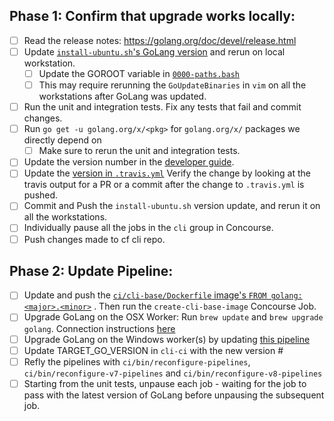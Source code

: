 ## Phase 1: Confirm that upgrade works locally:

- [ ] Read the release notes: https://golang.org/doc/devel/release.html
- [ ] Update [`install-ubuntu.sh`'s GoLang version](https://github.com/cloudfoundry/cli-workstation/blob/master/install-ubuntu.sh#L4) and rerun on local workstation.
  - [ ] Update the GOROOT variable in [`0000-paths.bash`](https://github.com/cloudfoundry/cli-workstation/blob/master/dotfiles/bashit_custom_linux/0000-paths.bash#L9)
  - [ ] This may require rerunning the `GoUpdateBinaries` in `vim` on all the workstations after GoLang was updated.
- [ ] Run the unit and integration tests. Fix any tests that fail and commit changes.
- [ ] Run `go get -u golang.org/x/<pkg>` for `golang.org/x/` packages we directly depend on
  - [ ] Make sure to rerun the unit and integration tests.
- [ ] Update the version number in the [developer guide](https://github.com/cloudfoundry/cli/blob/master/.github/CONTRIBUTING.md#development-environment-setup).
- [ ] Update the [version in `.travis.yml`](https://github.com/cloudfoundry/cli/blob/master/.travis.yml#L3) Verify the change by looking at the travis output for a PR or a commit after the change to `.travis.yml` is pushed.
- [ ] Commit and Push the `install-ubuntu.sh` version update, and rerun it on all the workstations.
- [ ] Individually pause all the jobs in the `cli` group in Concourse.
- [ ] Push changes made to cf cli repo.

## Phase 2: Update Pipeline:
- [ ] Update and push the [`ci/cli-base/Dockerfile` image's `FROM golang:<major>.<minor>`](https://github.com/cloudfoundry/cli/blob/master/ci/cli-base/Dockerfile#L1) . Then run the `create-cli-base-image` Concourse Job.
- [ ] Upgrade GoLang on the OSX Worker: Run `brew update` and `brew upgrade golang`. Connection instructions [here](https://github.com/cloudfoundry/cli-private/blob/master/mac-worker-setup.md)
- [ ] Upgrade GoLang on the Windows worker(s) by updating [this pipeline](https://ci.cli.fun/teams/main/pipelines/concourse)
- [ ] Update TARGET_GO_VERSION in `cli-ci` with the new version #
- [ ] Refly the pipelines with `ci/bin/reconfigure-pipelines`, `ci/bin/reconfigure-v7-pipelines` and `ci/bin/reconfigure-v8-pipelines`
- [ ] Starting from the unit tests, unpause each job - waiting for the job to pass with the latest version of GoLang before unpausing the subsequent job.
